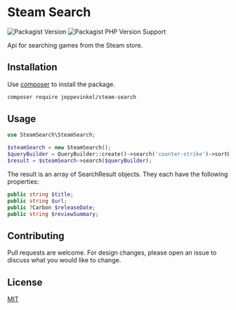 # Steam Search

![Packagist Version](https://img.shields.io/packagist/v/jeppevinkel/steam-search)
![Packagist PHP Version Support](https://img.shields.io/packagist/php-v/jeppevinkel/steam-search)

Api for searching games from the Steam store.

## Installation
Use [composer] to install the package.

```bash
composer require jeppevinkel/steam-search
```

## Usage
```php
use SteamSearch\SteamSearch;

$steamSearch = new SteamSearch();
$queryBuilder = QueryBuilder::create()->search('counter-strike')->sortByReleaseDate();
$result = $steamSearch->search($queryBuilder);
```

The result is an array of SearchResult objects.
They each have the following properties:
```php
public string $title;
public string $url;
public ?Carbon $releaseDate;
public string $reviewSummary;
```

## Contributing
Pull requests are welcome. For design changes, please open an issue to discuss what you would like to change.

## License
[MIT]

[composer]: https://getcomposer.org/
[MIT]: https://opensource.org/licenses/MIT